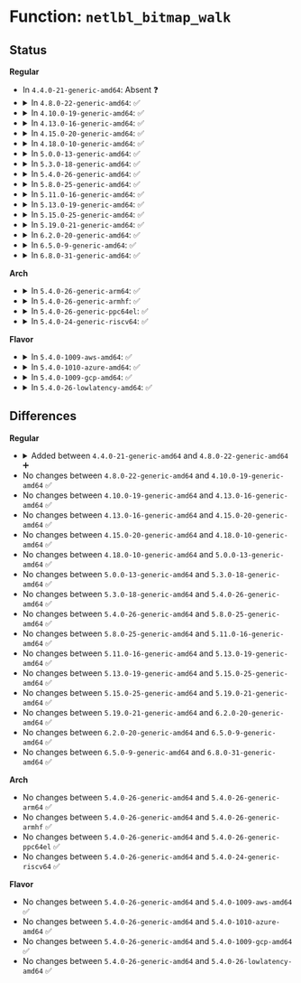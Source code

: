 # Function: <code>netlbl_bitmap_walk</code>

## Status
<b>Regular</b>
<ul>
<li>
In <code>4.4.0-21-generic-amd64</code>: Absent ❓
</li>
<li>
<details>
<summary>In <code>4.8.0-22-generic-amd64</code>: ✅</summary>

```c
int netlbl_bitmap_walk(const unsigned char * bitmap, u32 bitmap_len, u32 offset, u8 state)
```

```json
{
  "name": "netlbl_bitmap_walk",
  "collision_type": "Unique Global",
  "inline_type": "No",
  "funcs": [
    {
      "addr": 18446744071587745440,
      "name": "netlbl_bitmap_walk",
      "external": true,
      "loc": "net/netlabel/netlabel_kapi.c:888",
      "file": "net/netlabel/netlabel_kapi.c",
      "inline": "seen, unknown",
      "caller_inline": [],
      "caller_func": [
        "net/ipv4/cipso_ipv4.c:cipso_v4_validate",
        "net/ipv6/calipso.c:calipso_opt_getattr"
      ]
    }
  ],
  "symbols": [
    {
      "addr": 18446744071587745440,
      "name": "netlbl_bitmap_walk",
      "section": ".text",
      "bind": "STB_GLOBAL",
      "size": 105
    }
  ]
}
```
</details>
</li>
<li>
<details>
<summary>In <code>4.10.0-19-generic-amd64</code>: ✅</summary>

```c
int netlbl_bitmap_walk(const unsigned char * bitmap, u32 bitmap_len, u32 offset, u8 state)
```

```json
{
  "name": "netlbl_bitmap_walk",
  "collision_type": "Unique Global",
  "inline_type": "No",
  "funcs": [
    {
      "addr": 18446744071587960656,
      "name": "netlbl_bitmap_walk",
      "external": true,
      "loc": "net/netlabel/netlabel_kapi.c:888",
      "file": "net/netlabel/netlabel_kapi.c",
      "inline": "seen, unknown",
      "caller_inline": [],
      "caller_func": [
        "net/ipv4/cipso_ipv4.c:cipso_v4_validate",
        "net/ipv6/calipso.c:calipso_opt_getattr"
      ]
    }
  ],
  "symbols": [
    {
      "addr": 18446744071587960656,
      "name": "netlbl_bitmap_walk",
      "section": ".text",
      "bind": "STB_GLOBAL",
      "size": 105
    }
  ]
}
```
</details>
</li>
<li>
<details>
<summary>In <code>4.13.0-16-generic-amd64</code>: ✅</summary>

```c
int netlbl_bitmap_walk(const unsigned char * bitmap, u32 bitmap_len, u32 offset, u8 state)
```

```json
{
  "name": "netlbl_bitmap_walk",
  "collision_type": "Unique Global",
  "inline_type": "No",
  "funcs": [
    {
      "addr": 18446744071588118784,
      "name": "netlbl_bitmap_walk",
      "external": true,
      "loc": "net/netlabel/netlabel_kapi.c:888",
      "file": "net/netlabel/netlabel_kapi.c",
      "inline": "seen, unknown",
      "caller_inline": [],
      "caller_func": [
        "net/ipv4/cipso_ipv4.c:cipso_v4_validate",
        "net/ipv6/calipso.c:calipso_opt_getattr"
      ]
    }
  ],
  "symbols": [
    {
      "addr": 18446744071588118784,
      "name": "netlbl_bitmap_walk",
      "section": ".text",
      "bind": "STB_GLOBAL",
      "size": 113
    }
  ]
}
```
</details>
</li>
<li>
<details>
<summary>In <code>4.15.0-20-generic-amd64</code>: ✅</summary>

```c
int netlbl_bitmap_walk(const unsigned char * bitmap, u32 bitmap_len, u32 offset, u8 state)
```

```json
{
  "name": "netlbl_bitmap_walk",
  "collision_type": "Unique Global",
  "inline_type": "No",
  "funcs": [
    {
      "addr": 18446744071588666608,
      "name": "netlbl_bitmap_walk",
      "external": true,
      "loc": "net/netlabel/netlabel_kapi.c:888",
      "file": "net/netlabel/netlabel_kapi.c",
      "inline": "seen, unknown",
      "caller_inline": [],
      "caller_func": [
        "net/ipv4/cipso_ipv4.c:cipso_v4_validate",
        "net/ipv6/calipso.c:calipso_opt_getattr"
      ]
    }
  ],
  "symbols": [
    {
      "addr": 18446744071588666608,
      "name": "netlbl_bitmap_walk",
      "section": ".text",
      "bind": "STB_GLOBAL",
      "size": 113
    }
  ]
}
```
</details>
</li>
<li>
<details>
<summary>In <code>4.18.0-10-generic-amd64</code>: ✅</summary>

```c
int netlbl_bitmap_walk(const unsigned char * bitmap, u32 bitmap_len, u32 offset, u8 state)
```

```json
{
  "name": "netlbl_bitmap_walk",
  "collision_type": "Unique Global",
  "inline_type": "No",
  "funcs": [
    {
      "addr": 18446744071589033200,
      "name": "netlbl_bitmap_walk",
      "external": true,
      "loc": "net/netlabel/netlabel_kapi.c:888",
      "file": "net/netlabel/netlabel_kapi.c",
      "inline": "seen, unknown",
      "caller_inline": [],
      "caller_func": [
        "net/ipv4/cipso_ipv4.c:cipso_v4_validate",
        "net/ipv6/calipso.c:calipso_opt_getattr"
      ]
    }
  ],
  "symbols": [
    {
      "addr": 18446744071589033200,
      "name": "netlbl_bitmap_walk",
      "section": ".text",
      "bind": "STB_GLOBAL",
      "size": 108
    }
  ]
}
```
</details>
</li>
<li>
<details>
<summary>In <code>5.0.0-13-generic-amd64</code>: ✅</summary>

```c
int netlbl_bitmap_walk(const unsigned char * bitmap, u32 bitmap_len, u32 offset, u8 state)
```

```json
{
  "name": "netlbl_bitmap_walk",
  "collision_type": "Unique Global",
  "inline_type": "No",
  "funcs": [
    {
      "addr": 18446744071589259184,
      "name": "netlbl_bitmap_walk",
      "external": true,
      "loc": "net/netlabel/netlabel_kapi.c:888",
      "file": "net/netlabel/netlabel_kapi.c",
      "inline": "seen, unknown",
      "caller_inline": [],
      "caller_func": [
        "net/ipv4/cipso_ipv4.c:cipso_v4_validate",
        "net/ipv6/calipso.c:calipso_opt_getattr"
      ]
    }
  ],
  "symbols": [
    {
      "addr": 18446744071589259184,
      "name": "netlbl_bitmap_walk",
      "section": ".text",
      "bind": "STB_GLOBAL",
      "size": 117
    }
  ]
}
```
</details>
</li>
<li>
<details>
<summary>In <code>5.3.0-18-generic-amd64</code>: ✅</summary>

```c
int netlbl_bitmap_walk(const unsigned char * bitmap, u32 bitmap_len, u32 offset, u8 state)
```

```json
{
  "name": "netlbl_bitmap_walk",
  "collision_type": "Unique Global",
  "inline_type": "No",
  "funcs": [
    {
      "addr": 18446744071589714416,
      "name": "netlbl_bitmap_walk",
      "external": true,
      "loc": "net/netlabel/netlabel_kapi.c:874",
      "file": "net/netlabel/netlabel_kapi.c",
      "inline": "seen, unknown",
      "caller_inline": [],
      "caller_func": [
        "net/ipv4/cipso_ipv4.c:cipso_v4_validate",
        "net/ipv6/calipso.c:calipso_opt_getattr"
      ]
    }
  ],
  "symbols": [
    {
      "addr": 18446744071589714416,
      "name": "netlbl_bitmap_walk",
      "section": ".text",
      "bind": "STB_GLOBAL",
      "size": 115
    }
  ]
}
```
</details>
</li>
<li>
<details>
<summary>In <code>5.4.0-26-generic-amd64</code>: ✅</summary>

```c
int netlbl_bitmap_walk(const unsigned char * bitmap, u32 bitmap_len, u32 offset, u8 state)
```

```json
{
  "name": "netlbl_bitmap_walk",
  "collision_type": "Unique Global",
  "inline_type": "No",
  "funcs": [
    {
      "addr": 18446744071589938720,
      "name": "netlbl_bitmap_walk",
      "external": true,
      "loc": "net/netlabel/netlabel_kapi.c:874",
      "file": "net/netlabel/netlabel_kapi.c",
      "inline": "seen, unknown",
      "caller_inline": [],
      "caller_func": [
        "net/ipv4/cipso_ipv4.c:cipso_v4_validate",
        "net/ipv6/calipso.c:calipso_opt_getattr"
      ]
    }
  ],
  "symbols": [
    {
      "addr": 18446744071589938720,
      "name": "netlbl_bitmap_walk",
      "section": ".text",
      "bind": "STB_GLOBAL",
      "size": 115
    }
  ]
}
```
</details>
</li>
<li>
<details>
<summary>In <code>5.8.0-25-generic-amd64</code>: ✅</summary>

```c
int netlbl_bitmap_walk(const unsigned char * bitmap, u32 bitmap_len, u32 offset, u8 state)
```

```json
{
  "name": "netlbl_bitmap_walk",
  "collision_type": "Unique Global",
  "inline_type": "No",
  "funcs": [
    {
      "addr": 18446744071590968256,
      "name": "netlbl_bitmap_walk",
      "external": true,
      "loc": "net/netlabel/netlabel_kapi.c:880",
      "file": "net/netlabel/netlabel_kapi.c",
      "inline": "seen, unknown",
      "caller_inline": [],
      "caller_func": [
        "net/ipv4/cipso_ipv4.c:cipso_v4_validate",
        "net/ipv4/cipso_ipv4.c:cipso_v4_parsetag_rbm",
        "net/ipv6/calipso.c:calipso_opt_getattr"
      ]
    }
  ],
  "symbols": [
    {
      "addr": 18446744071590968256,
      "name": "netlbl_bitmap_walk",
      "section": ".text",
      "bind": "STB_GLOBAL",
      "size": 111
    }
  ]
}
```
</details>
</li>
<li>
<details>
<summary>In <code>5.11.0-16-generic-amd64</code>: ✅</summary>

```c
int netlbl_bitmap_walk(const unsigned char * bitmap, u32 bitmap_len, u32 offset, u8 state)
```

```json
{
  "name": "netlbl_bitmap_walk",
  "collision_type": "Unique Global",
  "inline_type": "No",
  "funcs": [
    {
      "addr": 18446744071591032832,
      "name": "netlbl_bitmap_walk",
      "external": true,
      "loc": "net/netlabel/netlabel_kapi.c:880",
      "file": "net/netlabel/netlabel_kapi.c",
      "inline": "seen, unknown",
      "caller_inline": [],
      "caller_func": [
        "net/ipv4/cipso_ipv4.c:cipso_v4_validate",
        "net/ipv4/cipso_ipv4.c:cipso_v4_parsetag_rbm",
        "net/ipv6/calipso.c:calipso_opt_getattr"
      ]
    }
  ],
  "symbols": [
    {
      "addr": 18446744071591032832,
      "name": "netlbl_bitmap_walk",
      "section": ".text",
      "bind": "STB_GLOBAL",
      "size": 111
    }
  ]
}
```
</details>
</li>
<li>
<details>
<summary>In <code>5.13.0-19-generic-amd64</code>: ✅</summary>

```c
int netlbl_bitmap_walk(const unsigned char * bitmap, u32 bitmap_len, u32 offset, u8 state)
```

```json
{
  "name": "netlbl_bitmap_walk",
  "collision_type": "Unique Global",
  "inline_type": "No",
  "funcs": [
    {
      "addr": 18446744071590963408,
      "name": "netlbl_bitmap_walk",
      "external": true,
      "loc": "net/netlabel/netlabel_kapi.c:880",
      "file": "net/netlabel/netlabel_kapi.c",
      "inline": "seen, unknown",
      "caller_inline": [],
      "caller_func": [
        "net/ipv4/cipso_ipv4.c:cipso_v4_validate",
        "net/ipv4/cipso_ipv4.c:cipso_v4_parsetag_rbm",
        "net/ipv6/calipso.c:calipso_opt_getattr"
      ]
    }
  ],
  "symbols": [
    {
      "addr": 18446744071590963408,
      "name": "netlbl_bitmap_walk",
      "section": ".text",
      "bind": "STB_GLOBAL",
      "size": 116
    }
  ]
}
```
</details>
</li>
<li>
<details>
<summary>In <code>5.15.0-25-generic-amd64</code>: ✅</summary>

```c
int netlbl_bitmap_walk(const unsigned char * bitmap, u32 bitmap_len, u32 offset, u8 state)
```

```json
{
  "name": "netlbl_bitmap_walk",
  "collision_type": "Unique Global",
  "inline_type": "No",
  "funcs": [
    {
      "addr": 18446744071591800416,
      "name": "netlbl_bitmap_walk",
      "external": true,
      "loc": "net/netlabel/netlabel_kapi.c:880",
      "file": "net/netlabel/netlabel_kapi.c",
      "inline": "seen, unknown",
      "caller_inline": [],
      "caller_func": [
        "net/ipv4/cipso_ipv4.c:cipso_v4_validate",
        "net/ipv4/cipso_ipv4.c:cipso_v4_parsetag_rbm",
        "net/ipv6/calipso.c:calipso_opt_getattr"
      ]
    }
  ],
  "symbols": [
    {
      "addr": 18446744071591800416,
      "name": "netlbl_bitmap_walk",
      "section": ".text",
      "bind": "STB_GLOBAL",
      "size": 116
    }
  ]
}
```
</details>
</li>
<li>
<details>
<summary>In <code>5.19.0-21-generic-amd64</code>: ✅</summary>

```c
int netlbl_bitmap_walk(const unsigned char * bitmap, u32 bitmap_len, u32 offset, u8 state)
```

```json
{
  "name": "netlbl_bitmap_walk",
  "collision_type": "Unique Global",
  "inline_type": "No",
  "funcs": [
    {
      "addr": 18446744071593511296,
      "name": "netlbl_bitmap_walk",
      "external": true,
      "loc": "net/netlabel/netlabel_kapi.c:880",
      "file": "net/netlabel/netlabel_kapi.c",
      "inline": "seen, unknown",
      "caller_inline": [],
      "caller_func": [
        "net/ipv4/cipso_ipv4.c:cipso_v4_validate",
        "net/ipv6/calipso.c:calipso_opt_getattr"
      ]
    }
  ],
  "symbols": [
    {
      "addr": 18446744071593511296,
      "name": "netlbl_bitmap_walk",
      "section": ".text",
      "bind": "STB_GLOBAL",
      "size": 163
    }
  ]
}
```
</details>
</li>
<li>
<details>
<summary>In <code>6.2.0-20-generic-amd64</code>: ✅</summary>

```c
int netlbl_bitmap_walk(const unsigned char * bitmap, u32 bitmap_len, u32 offset, u8 state)
```

```json
{
  "name": "netlbl_bitmap_walk",
  "collision_type": "Unique Global",
  "inline_type": "No",
  "funcs": [
    {
      "addr": 18446744071595430800,
      "name": "netlbl_bitmap_walk",
      "external": true,
      "loc": "net/netlabel/netlabel_kapi.c:880",
      "file": "net/netlabel/netlabel_kapi.c",
      "inline": "seen, unknown",
      "caller_inline": [],
      "caller_func": [
        "net/ipv4/cipso_ipv4.c:cipso_v4_validate",
        "net/ipv6/calipso.c:calipso_opt_getattr"
      ]
    }
  ],
  "symbols": [
    {
      "addr": 18446744071595430800,
      "name": "netlbl_bitmap_walk",
      "section": ".text",
      "bind": "STB_GLOBAL",
      "size": 163
    }
  ]
}
```
</details>
</li>
<li>
<details>
<summary>In <code>6.5.0-9-generic-amd64</code>: ✅</summary>

```c
int netlbl_bitmap_walk(const unsigned char * bitmap, u32 bitmap_len, u32 offset, u8 state)
```

```json
{
  "name": "netlbl_bitmap_walk",
  "collision_type": "Unique Global",
  "inline_type": "No",
  "funcs": [
    {
      "addr": 18446744071595937664,
      "name": "netlbl_bitmap_walk",
      "external": true,
      "loc": "net/netlabel/netlabel_kapi.c:881",
      "file": "net/netlabel/netlabel_kapi.c",
      "inline": "seen, unknown",
      "caller_inline": [],
      "caller_func": [
        "net/ipv4/cipso_ipv4.c:cipso_v4_validate",
        "net/ipv6/calipso.c:calipso_opt_getattr"
      ]
    }
  ],
  "symbols": [
    {
      "addr": 18446744071595937664,
      "name": "netlbl_bitmap_walk",
      "section": ".text",
      "bind": "STB_GLOBAL",
      "size": 163
    }
  ]
}
```
</details>
</li>
<li>
<details>
<summary>In <code>6.8.0-31-generic-amd64</code>: ✅</summary>

```c
int netlbl_bitmap_walk(const unsigned char * bitmap, u32 bitmap_len, u32 offset, u8 state)
```

```json
{
  "name": "netlbl_bitmap_walk",
  "collision_type": "Unique Global",
  "inline_type": "No",
  "funcs": [
    {
      "addr": 18446744071596799008,
      "name": "netlbl_bitmap_walk",
      "external": true,
      "loc": "net/netlabel/netlabel_kapi.c:881",
      "file": "net/netlabel/netlabel_kapi.c",
      "inline": "seen, unknown",
      "caller_inline": [],
      "caller_func": [
        "net/ipv4/cipso_ipv4.c:cipso_v4_validate",
        "net/ipv6/calipso.c:calipso_opt_getattr"
      ]
    }
  ],
  "symbols": [
    {
      "addr": 18446744071596799008,
      "name": "netlbl_bitmap_walk",
      "section": ".text",
      "bind": "STB_GLOBAL",
      "size": 163
    }
  ]
}
```
</details>
</li>
</ul>
<b>Arch</b>
<ul>
<li>
<details>
<summary>In <code>5.4.0-26-generic-arm64</code>: ✅</summary>

```c
int netlbl_bitmap_walk(const unsigned char * bitmap, u32 bitmap_len, u32 offset, u8 state)
```

```json
{
  "name": "netlbl_bitmap_walk",
  "collision_type": "Unique Global",
  "inline_type": "No",
  "funcs": [
    {
      "addr": 18446603336503668192,
      "name": "netlbl_bitmap_walk",
      "external": true,
      "loc": "net/netlabel/netlabel_kapi.c:874",
      "file": "net/netlabel/netlabel_kapi.c",
      "inline": "seen, unknown",
      "caller_inline": [],
      "caller_func": [
        "net/ipv4/cipso_ipv4.c:cipso_v4_validate",
        "net/ipv6/calipso.c:calipso_opt_getattr"
      ]
    }
  ],
  "symbols": [
    {
      "addr": 18446603336503668192,
      "name": "netlbl_bitmap_walk",
      "section": ".text",
      "bind": "STB_GLOBAL",
      "size": 172
    }
  ]
}
```
</details>
</li>
<li>
<details>
<summary>In <code>5.4.0-26-generic-armhf</code>: ✅</summary>

```c
int netlbl_bitmap_walk(const unsigned char * bitmap, u32 bitmap_len, u32 offset, u8 state)
```

```json
{
  "name": "netlbl_bitmap_walk",
  "collision_type": "Unique Global",
  "inline_type": "No",
  "funcs": [
    {
      "addr": 3236306232,
      "name": "netlbl_bitmap_walk",
      "external": true,
      "loc": "net/netlabel/netlabel_kapi.c:874",
      "file": "net/netlabel/netlabel_kapi.c",
      "inline": "seen, unknown",
      "caller_inline": [],
      "caller_func": [
        "net/ipv4/cipso_ipv4.c:cipso_v4_validate",
        "net/ipv6/calipso.c:calipso_opt_getattr"
      ]
    }
  ],
  "symbols": [
    {
      "addr": 3236306232,
      "name": "netlbl_bitmap_walk",
      "section": ".text",
      "bind": "STB_GLOBAL",
      "size": 140
    }
  ]
}
```
</details>
</li>
<li>
<details>
<summary>In <code>5.4.0-26-generic-ppc64el</code>: ✅</summary>

```c
int netlbl_bitmap_walk(const unsigned char * bitmap, u32 bitmap_len, u32 offset, u8 state)
```

```json
{
  "name": "netlbl_bitmap_walk",
  "collision_type": "Unique Global",
  "inline_type": "No",
  "funcs": [
    {
      "addr": 13835058055297491424,
      "name": "netlbl_bitmap_walk",
      "external": true,
      "loc": "net/netlabel/netlabel_kapi.c:874",
      "file": "net/netlabel/netlabel_kapi.c",
      "inline": "seen, unknown",
      "caller_inline": [],
      "caller_func": [
        "net/ipv4/cipso_ipv4.c:cipso_v4_validate",
        "net/ipv6/calipso.c:calipso_opt_getattr"
      ]
    }
  ],
  "symbols": [
    {
      "addr": 13835058055297491424,
      "name": "netlbl_bitmap_walk",
      "section": ".text",
      "bind": "STB_GLOBAL",
      "size": 168
    }
  ]
}
```
</details>
</li>
<li>
<details>
<summary>In <code>5.4.0-24-generic-riscv64</code>: ✅</summary>

```c
int netlbl_bitmap_walk(const unsigned char * bitmap, u32 bitmap_len, u32 offset, u8 state)
```

```json
{
  "name": "netlbl_bitmap_walk",
  "collision_type": "Unique Global",
  "inline_type": "No",
  "funcs": [
    {
      "addr": 18446743936279605844,
      "name": "netlbl_bitmap_walk",
      "external": true,
      "loc": "net/netlabel/netlabel_kapi.c:874",
      "file": "net/netlabel/netlabel_kapi.c",
      "inline": "seen, unknown",
      "caller_inline": [],
      "caller_func": [
        "net/ipv4/cipso_ipv4.c:cipso_v4_validate",
        "net/ipv6/calipso.c:calipso_opt_getattr"
      ]
    }
  ],
  "symbols": [
    {
      "addr": 18446743936279605844,
      "name": "netlbl_bitmap_walk",
      "section": ".text",
      "bind": "STB_GLOBAL",
      "size": 176
    }
  ]
}
```
</details>
</li>
</ul>
<b>Flavor</b>
<ul>
<li>
<details>
<summary>In <code>5.4.0-1009-aws-amd64</code>: ✅</summary>

```c
int netlbl_bitmap_walk(const unsigned char * bitmap, u32 bitmap_len, u32 offset, u8 state)
```

```json
{
  "name": "netlbl_bitmap_walk",
  "collision_type": "Unique Global",
  "inline_type": "No",
  "funcs": [
    {
      "addr": 18446744071589542320,
      "name": "netlbl_bitmap_walk",
      "external": true,
      "loc": "net/netlabel/netlabel_kapi.c:874",
      "file": "net/netlabel/netlabel_kapi.c",
      "inline": "seen, unknown",
      "caller_inline": [],
      "caller_func": [
        "net/ipv4/cipso_ipv4.c:cipso_v4_validate",
        "net/ipv6/calipso.c:calipso_opt_getattr"
      ]
    }
  ],
  "symbols": [
    {
      "addr": 18446744071589542320,
      "name": "netlbl_bitmap_walk",
      "section": ".text",
      "bind": "STB_GLOBAL",
      "size": 115
    }
  ]
}
```
</details>
</li>
<li>
<details>
<summary>In <code>5.4.0-1010-azure-amd64</code>: ✅</summary>

```c
int netlbl_bitmap_walk(const unsigned char * bitmap, u32 bitmap_len, u32 offset, u8 state)
```

```json
{
  "name": "netlbl_bitmap_walk",
  "collision_type": "Unique Global",
  "inline_type": "No",
  "funcs": [
    {
      "addr": 18446744071589266896,
      "name": "netlbl_bitmap_walk",
      "external": true,
      "loc": "net/netlabel/netlabel_kapi.c:874",
      "file": "net/netlabel/netlabel_kapi.c",
      "inline": "seen, unknown",
      "caller_inline": [],
      "caller_func": [
        "net/ipv4/cipso_ipv4.c:cipso_v4_validate",
        "net/ipv6/calipso.c:calipso_opt_getattr"
      ]
    }
  ],
  "symbols": [
    {
      "addr": 18446744071589266896,
      "name": "netlbl_bitmap_walk",
      "section": ".text",
      "bind": "STB_GLOBAL",
      "size": 115
    }
  ]
}
```
</details>
</li>
<li>
<details>
<summary>In <code>5.4.0-1009-gcp-amd64</code>: ✅</summary>

```c
int netlbl_bitmap_walk(const unsigned char * bitmap, u32 bitmap_len, u32 offset, u8 state)
```

```json
{
  "name": "netlbl_bitmap_walk",
  "collision_type": "Unique Global",
  "inline_type": "No",
  "funcs": [
    {
      "addr": 18446744071589984352,
      "name": "netlbl_bitmap_walk",
      "external": true,
      "loc": "net/netlabel/netlabel_kapi.c:874",
      "file": "net/netlabel/netlabel_kapi.c",
      "inline": "seen, unknown",
      "caller_inline": [],
      "caller_func": [
        "net/ipv4/cipso_ipv4.c:cipso_v4_validate",
        "net/ipv6/calipso.c:calipso_opt_getattr"
      ]
    }
  ],
  "symbols": [
    {
      "addr": 18446744071589984352,
      "name": "netlbl_bitmap_walk",
      "section": ".text",
      "bind": "STB_GLOBAL",
      "size": 115
    }
  ]
}
```
</details>
</li>
<li>
<details>
<summary>In <code>5.4.0-26-lowlatency-amd64</code>: ✅</summary>

```c
int netlbl_bitmap_walk(const unsigned char * bitmap, u32 bitmap_len, u32 offset, u8 state)
```

```json
{
  "name": "netlbl_bitmap_walk",
  "collision_type": "Unique Global",
  "inline_type": "No",
  "funcs": [
    {
      "addr": 18446744071590034016,
      "name": "netlbl_bitmap_walk",
      "external": true,
      "loc": "net/netlabel/netlabel_kapi.c:874",
      "file": "net/netlabel/netlabel_kapi.c",
      "inline": "seen, unknown",
      "caller_inline": [],
      "caller_func": [
        "net/ipv4/cipso_ipv4.c:cipso_v4_validate",
        "net/ipv6/calipso.c:calipso_opt_getattr"
      ]
    }
  ],
  "symbols": [
    {
      "addr": 18446744071590034016,
      "name": "netlbl_bitmap_walk",
      "section": ".text",
      "bind": "STB_GLOBAL",
      "size": 115
    }
  ]
}
```
</details>
</li>
</ul>

## Differences
<b>Regular</b>
<ul>
<li>
<details>
<summary>Added between <code>4.4.0-21-generic-amd64</code> and <code>4.8.0-22-generic-amd64</code> ➕</summary>

```c
int netlbl_bitmap_walk(const unsigned char * bitmap, u32 bitmap_len, u32 offset, u8 state)
```
</details>
</li>
<li>
No changes between <code>4.8.0-22-generic-amd64</code> and <code>4.10.0-19-generic-amd64</code> ✅
</li>
<li>
No changes between <code>4.10.0-19-generic-amd64</code> and <code>4.13.0-16-generic-amd64</code> ✅
</li>
<li>
No changes between <code>4.13.0-16-generic-amd64</code> and <code>4.15.0-20-generic-amd64</code> ✅
</li>
<li>
No changes between <code>4.15.0-20-generic-amd64</code> and <code>4.18.0-10-generic-amd64</code> ✅
</li>
<li>
No changes between <code>4.18.0-10-generic-amd64</code> and <code>5.0.0-13-generic-amd64</code> ✅
</li>
<li>
No changes between <code>5.0.0-13-generic-amd64</code> and <code>5.3.0-18-generic-amd64</code> ✅
</li>
<li>
No changes between <code>5.3.0-18-generic-amd64</code> and <code>5.4.0-26-generic-amd64</code> ✅
</li>
<li>
No changes between <code>5.4.0-26-generic-amd64</code> and <code>5.8.0-25-generic-amd64</code> ✅
</li>
<li>
No changes between <code>5.8.0-25-generic-amd64</code> and <code>5.11.0-16-generic-amd64</code> ✅
</li>
<li>
No changes between <code>5.11.0-16-generic-amd64</code> and <code>5.13.0-19-generic-amd64</code> ✅
</li>
<li>
No changes between <code>5.13.0-19-generic-amd64</code> and <code>5.15.0-25-generic-amd64</code> ✅
</li>
<li>
No changes between <code>5.15.0-25-generic-amd64</code> and <code>5.19.0-21-generic-amd64</code> ✅
</li>
<li>
No changes between <code>5.19.0-21-generic-amd64</code> and <code>6.2.0-20-generic-amd64</code> ✅
</li>
<li>
No changes between <code>6.2.0-20-generic-amd64</code> and <code>6.5.0-9-generic-amd64</code> ✅
</li>
<li>
No changes between <code>6.5.0-9-generic-amd64</code> and <code>6.8.0-31-generic-amd64</code> ✅
</li>
</ul>
<b>Arch</b>
<ul>
<li>
No changes between <code>5.4.0-26-generic-amd64</code> and <code>5.4.0-26-generic-arm64</code> ✅
</li>
<li>
No changes between <code>5.4.0-26-generic-amd64</code> and <code>5.4.0-26-generic-armhf</code> ✅
</li>
<li>
No changes between <code>5.4.0-26-generic-amd64</code> and <code>5.4.0-26-generic-ppc64el</code> ✅
</li>
<li>
No changes between <code>5.4.0-26-generic-amd64</code> and <code>5.4.0-24-generic-riscv64</code> ✅
</li>
</ul>
<b>Flavor</b>
<ul>
<li>
No changes between <code>5.4.0-26-generic-amd64</code> and <code>5.4.0-1009-aws-amd64</code> ✅
</li>
<li>
No changes between <code>5.4.0-26-generic-amd64</code> and <code>5.4.0-1010-azure-amd64</code> ✅
</li>
<li>
No changes between <code>5.4.0-26-generic-amd64</code> and <code>5.4.0-1009-gcp-amd64</code> ✅
</li>
<li>
No changes between <code>5.4.0-26-generic-amd64</code> and <code>5.4.0-26-lowlatency-amd64</code> ✅
</li>
</ul>
